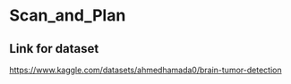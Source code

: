 # Scan_and_Plan

## Link for dataset 
https://www.kaggle.com/datasets/ahmedhamada0/brain-tumor-detection
